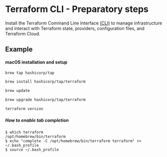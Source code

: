 # Terraform CLI - Preparatory steps

Install the Terraform Command Line Interface [(CLI)](https://developer.hashicorp.com/terraform/tutorials/aws-get-started/install-cli#install-terraform) to manage infrastructure and interact with Terraform state, providers, configuration files, and Terraform Cloud.

## Example

#### macOS installation and setup

```bash
brew tap hashicorp/tap
```

```bash
brew install hashicorp/tap/terraform
```

```bash
brew update
```

```bash
brew upgrade hashicorp/tap/terraform
```

```bash
terraform version
```

##### How to enable tab completion

```console 
$ which terraform
/opt/homebrew/bin/terraform
$ echo "complete -C /opt/homebrew/bin/terraform terraform" >> ~/.bash_profile
$ source ~/.bash_profile
```
